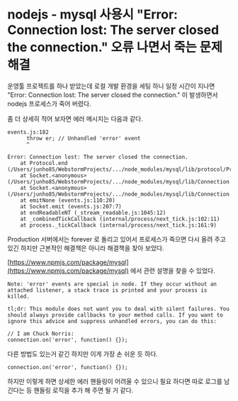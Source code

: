 # nodejs - mysql 사용시 "Error: Connection lost: The server closed the connection." 오류 나면서 죽는 문제 해결
운영툴 프로젝트를 하나 받았는데 로컬 개발 환경을 세팅 하니 일정 시간이 지나면 "Error: Connection lost: The server closed the connection." 이 발생하면서 nodejs 프로세스가 죽어 버렸다.

좀 더 상세히 적어 보자면 에러 메시지는 다음과 같다.

    events.js:182
          throw er; // Unhandled 'error' event
          ^

    Error: Connection lost: The server closed the connection.
        at Protocol.end (/Users/junho85/WebstormProjects/.../node_modules/mysql/lib/protocol/Protocol.js:112:13)
        at Socket.<anonymous> (/Users/junho85/WebstormProjects/.../node_modules/mysql/lib/Connection.js:97:28)
        at Socket.<anonymous> (/Users/junho85/WebstormProjects/.../node_modules/mysql/lib/Connection.js:502:10)
        at emitNone (events.js:110:20)
        at Socket.emit (events.js:207:7)
        at endReadableNT (_stream_readable.js:1045:12)
        at _combinedTickCallback (internal/process/next_tick.js:102:11)
        at process._tickCallback (internal/process/next_tick.js:161:9)

Production 서버에서는 forever 로 돌리고 있어서 프로세스가 죽으면 다시 올려 주고 있긴 하지만 근본적인 해결책은 아니라 해결책을 찾아 보았다.

[https://www.npmjs.com/package/mysql](https://www.npmjs.com/package/mysql) 에서 관련 설명을 찾을 수 있었다.

    Note: 'error' events are special in node. If they occur without an attached listener, a stack trace is printed and your process is killed.

    tl;dr: This module does not want you to deal with silent failures. You should always provide callbacks to your method calls. If you want to ignore this advice and suppress unhandled errors, you can do this:

    // I am Chuck Norris:
    connection.on('error', function() {});

다른 방법도 있는거 같긴 하지만 이게 가장 손 쉬운 듯 하다.

    connection.on('error', function() {});

하지만 이렇게 하면 상세한 에러 핸들링이 어려울 수 있으니 필요 하다면 따로 로그를 남긴다는 등 핸들링 로직을 추가 해 주면 될 거 같다.